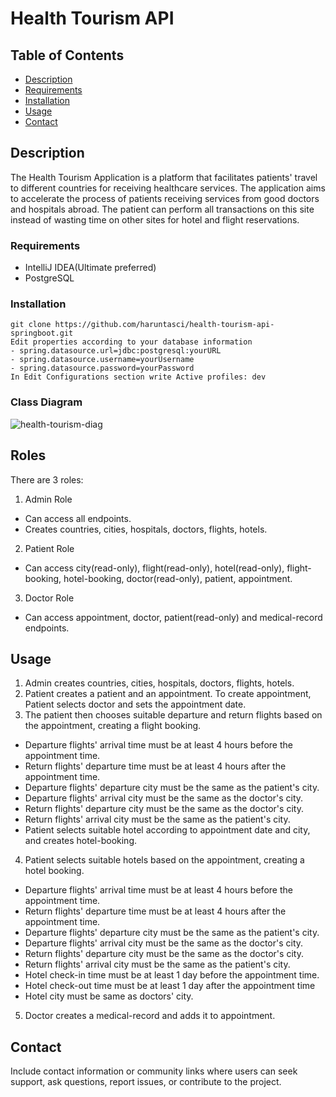 # Health Tourism API
## Table of Contents
- [Description](#description)
- [Requirements](#requirements)
- [Installation](#installation)
- [Usage](#usage)
- [Contact](#contact)

## Description

The Health Tourism Application is a platform that facilitates patients' travel to different countries for receiving healthcare services. 
The application aims to accelerate the process of patients receiving services from good doctors and hospitals abroad.
The patient can perform all transactions on this site instead of wasting time on other sites for hotel and flight reservations.

### Requirements

- IntelliJ IDEA(Ultimate preferred)
- PostgreSQL

### Installation

```
git clone https://github.com/haruntasci/health-tourism-api-springboot.git
Edit properties according to your database information
- spring.datasource.url=jdbc:postgresql:yourURL
- spring.datasource.username=yourUsername
- spring.datasource.password=yourPassword
In Edit Configurations section write Active profiles: dev
```  
### Class Diagram
![health-tourism-diag](https://github.com/haruntasci/health-tourism-api-springboot/assets/99567926/dfe4975e-4b3d-475f-8181-69e37ff91ff9)

## Roles
There are 3 roles:
1. Admin Role
- Can access all endpoints.
- Creates countries, cities, hospitals, doctors, flights, hotels.
2. Patient Role
- Can access city(read-only), flight(read-only), hotel(read-only), flight-booking, hotel-booking, doctor(read-only), patient, appointment.
3. Doctor Role
- Can access appointment, doctor, patient(read-only) and medical-record endpoints.

## Usage
1. Admin creates countries, cities, hospitals, doctors, flights, hotels.
2. Patient creates a patient and an appointment. To create appointment, Patient selects doctor and sets the appointment date.
3. The patient then chooses suitable departure and return flights based on the appointment, creating a flight booking.
- Departure flights' arrival time must be at least 4 hours before the appointment time.
- Return flights' departure time must be at least 4 hours after the appointment time.
- Departure flights' departure city must be the same as the patient's city.
- Departure flights' arrival city must be the same as the doctor's city.
- Return flights' departure city must be the same as the doctor's city.
- Return flights' arrival city must be the same as the patient's city.
- Patient selects suitable hotel according to appointment date and city, and creates hotel-booking.
4. Patient selects suitable hotels based on the appointment, creating a hotel booking.
- Departure flights' arrival time must be at least 4 hours before the appointment time.
- Return flights' departure time must be at least 4 hours after the appointment time.
- Departure flights' departure city must be the same as the patient's city.
- Departure flights' arrival city must be the same as the doctor's city.
- Return flights' departure city must be the same as the doctor's city.
- Return flights' arrival city must be the same as the patient's city.
- Hotel check-in time must be at least 1 day before the appointment time.
- Hotel check-out time must be at least 1 day after the appointment time
- Hotel city must be same as doctors' city.
5. Doctor creates a medical-record and adds it to appointment.

## Contact

Include contact information or community links where users can seek support, ask questions, report issues, or contribute to the project.
